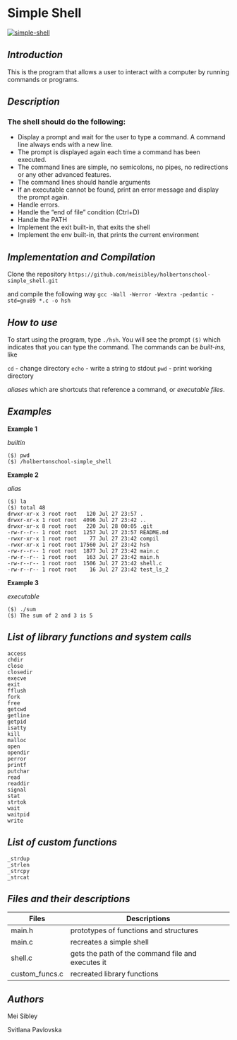 # Simple Shell #

<a href='https://postimages.org/' target='_blank'><img src='https://i.postimg.cc/HsB591BV/simple-shell.png' border='0' alt='simple-shell'/></a>

## **_Introduction_** ##

This is the program that allows a user to interact with a computer by running commands or programs.

## **_Description_** ##
### The shell should do the following: ###

* Display a prompt and wait for the user to type a command. A command line always ends with a new line.
* The prompt is displayed again each time a command has been executed.
* The command lines are simple, no semicolons, no pipes, no redirections or any other advanced features.
* The command lines should handle arguments
* If an executable cannot be found, print an error message and display the prompt again.
* Handle errors.
* Handle the “end of file” condition (Ctrl+D)
* Handle the PATH
* Implement the exit built-in, that exits the shell
* Implement the env built-in, that prints the current environment

## **_Implementation and Compilation_** ##
Clone the repository 
`https://github.com/meisibley/holbertonschool-simple_shell.git`

and compile the following way
`gcc -Wall -Werror -Wextra -pedantic -std=gnu89 *.c -o hsh`

## **_How to use_** ##
To start using the program, type `./hsh`. You will see the prompt `($)` which indicates that you can type the command. 
The commands can be *built-ins*, like

`cd` - change directory
`echo` - write a string to stdout
`pwd` - print working directory

*aliases* which are shortcuts that reference a command, or *executable files*.

## **_Examples_** ##

**Example 1**

_builtin_
```
($) pwd
($) /holbertonschool-simple_shell  
```
**Example 2**

_alias_
```
($) la
($) total 48
drwxr-xr-x 3 root root   120 Jul 27 23:57 .
drwxr-xr-x 1 root root  4096 Jul 27 23:42 ..
drwxr-xr-x 8 root root   220 Jul 28 00:05 .git
-rw-r--r-- 1 root root  1257 Jul 27 23:57 README.md
-rwxr-xr-x 1 root root    77 Jul 27 23:42 compil
-rwxr-xr-x 1 root root 17560 Jul 27 23:42 hsh
-rw-r--r-- 1 root root  1877 Jul 27 23:42 main.c
-rw-r--r-- 1 root root   163 Jul 27 23:42 main.h
-rw-r--r-- 1 root root  1506 Jul 27 23:42 shell.c
-rw-r--r-- 1 root root    16 Jul 27 23:42 test_ls_2
```
**Example 3**

_executable_

```
($) ./sum
($) The sum of 2 and 3 is 5
```
## **_List of library functions and system calls_** ##

```
access
chdir
close
closedir
execve
exit
fflush
fork
free
getcwd
getline
getpid
isatty
kill
malloc
open
opendir
perror
printf
putchar
read
readdir
signal
stat
strtok
wait
waitpid
write
```
## **_List of custom functions_** ##
```
_strdup
_strlen
_strcpy
_strcat
```
## **_Files and their descriptions_** ##

| **Files** | **Descriptions** |
| ----- | ----------- |
| main.h | prototypes of functions and structures |        
| main.c | recreates a simple shell | 
| shell.c | gets the path of the command file and executes it |
| custom_funcs.c | recreated library functions |

## **_Authors_** ##

Mei Sibley

Svitlana Pavlovska
